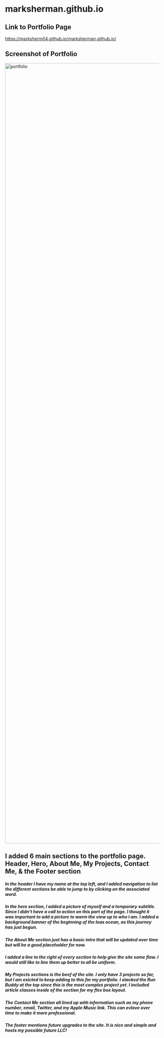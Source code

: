 # marksherman.github.io

## Link to Portfolio Page
https://marksherm04.github.io/marksherman.github.io/

## Screenshot of Portfolio
<img width="2558" alt="portfolio" src="https://user-images.githubusercontent.com/81338255/116011890-49e13a80-a5f5-11eb-84f4-1b8f00249cb3.png">

## I added 6 main sections to the portfolio page.  Header, Hero, About Me, My Projects, Contact Me, & the Footer section

##### In the header I have my name at the top left, and I added navigation to list the different sections be able to jump to by clicking on the associated word.  

##### In the hero section, I added a picture of myself and a temporary subtitle.  Since I didn't have a call to action on this part of the page. I thought it was important to add a picture to warm the view up to who I am.  I added a background banner of the beginning of the loas ocean, as this journey has just begun.

##### The About Me section just has a basic intro that will be updated over time but will be a good placeholder for now.

##### I added a line to the right of every section to help give the site some flow.  I would still like to line them up better to all be uniform.

##### My Projects sections is the beef of the site.  I only have 3 projects so far, but I am exicted to keep adding to this for my portfolio.  I stacked the Run Buddy at the top since this is the most complex project yet. I included article classes inside of the section for my flex box layout.

##### The Contact Me section all lined up with information such as my phone number, email, Twitter, and my Apple Music link.  This can evlove over time to make it more professional.  

##### The footer mentions future upgrades to the site.  It is nice and simple and hosts my possible future LLC!
